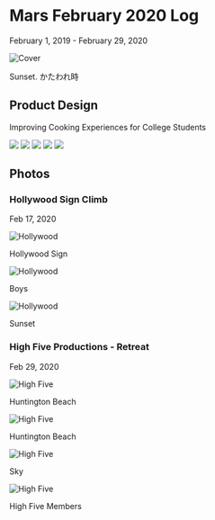 # Mars February 2020 Log
February 1, 2019 - February 29, 2020

![Cover](/journal/img/2020-2/cover.jpg)

Sunset. かたわれ時

## Product Design
Improving Cooking Experiences for College Students

<img src="/journal/img/2020-2/product-1.png" class="no-subtitle">
<img src="/journal/img/2020-2/product-2.png" class="no-subtitle">
<img src="/journal/img/2020-2/product-3.png" class="no-subtitle">
<img src="/journal/img/2020-2/product-4.png" class="no-subtitle">
<img src="/journal/img/2020-2/product-5.png" class="no-subtitle">

## Photos
### Hollywood Sign Climb
Feb 17, 2020

![Hollywood](/journal/img/2020-2/hollywood-1.jpg)

Hollywood Sign

![Hollywood](/journal/img/2020-2/hollywood-2.jpg)

Boys

![Hollywood](/journal/img/2020-2/hollywood-3.jpg)

Sunset

### High Five Productions - Retreat
Feb 29, 2020

![High Five](/journal/img/2020-2/highfive-1.jpg)

Huntington Beach

![High Five](/journal/img/2020-2/highfive-2.jpg)

Huntington Beach

![High Five](/journal/img/2020-2/highfive-3.jpg)

Sky

![High Five](/journal/img/2020-2/highfive-4.jpg)

High Five Members

